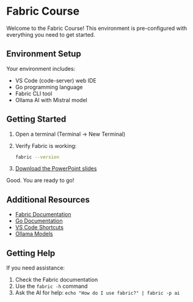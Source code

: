 # Fabric Course

Welcome to the Fabric Course! This environment is pre-configured with everything you need to get started.

## Environment Setup

Your environment includes:
- VS Code (code-server) web IDE
- Go programming language
- Fabric CLI tool
- Ollama AI with Mistral model

## Getting Started

1. Open a terminal (Terminal → New Terminal)
2. Verify Fabric is working:

   ```bash
   fabric --version
   ```
3. [Download the PowerPoint slides](https://github.com/Resistor52/fabric_workshop/raw/main/slides/workshop.pptx)

Good. You are ready to go!


## Additional Resources

- [Fabric Documentation](https://github.com/danielmiessler/fabric)
- [Go Documentation](https://golang.org/doc/)
- [VS Code Shortcuts](https://code.visualstudio.com/docs/getstarted/keybindings)
- [Ollama Models](https://ollama.ai/library)

## Getting Help

If you need assistance:
1. Check the Fabric documentation
2. Use the `fabric -h` command
3. Ask the AI for help: `echo "How do I use fabric?" | fabric -p ai` 